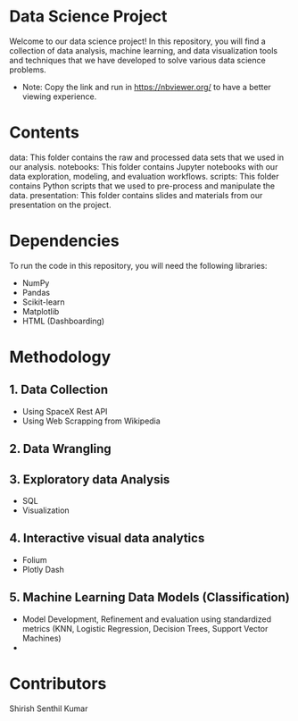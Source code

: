 # Data Science Project
Welcome to our data science project! In this repository, you will find a collection of data analysis, machine learning, and data visualization tools and techniques that we have developed to solve various data science problems.
* Note: Copy the link and run in https://nbviewer.org/ to have a better viewing experience.

# Contents
data: This folder contains the raw and processed data sets that we used in our analysis.
notebooks: This folder contains Jupyter notebooks with our data exploration, modeling, and evaluation workflows.
scripts: This folder contains Python scripts that we used to pre-process and manipulate the data.
presentation: This folder contains slides and materials from our presentation on the project.

# Dependencies
To run the code in this repository, you will need the following libraries:
* NumPy
* Pandas
* Scikit-learn
* Matplotlib
* HTML (Dashboarding)

# Methodology 
## 1. Data Collection
* Using SpaceX Rest API
* Using Web Scrapping from Wikipedia

## 2. Data Wrangling

## 3. Exploratory data Analysis
* SQL
* Visualization

## 4. Interactive visual data analytics
* Folium
* Plotly Dash

## 5. Machine Learning Data Models (Classification)
* Model Development, Refinement and evaluation using standardized metrics (KNN, Logistic Regression, Decision Trees, Support Vector Machines)
* 
# Contributors
Shirish Senthil Kumar
